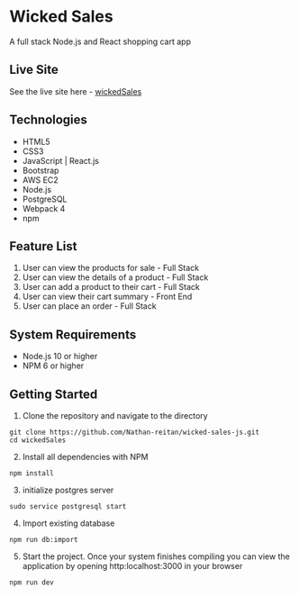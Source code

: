 # Wicked Sales
A full stack Node.js and React shopping cart app
## Live Site
See the live site here - [wickedSales](https://wicked-sales.nathanreitan.com/)
## Technologies
* HTML5
* CSS3
* JavaScript | React.js
* Bootstrap
* AWS EC2
* Node.js
* PostgreSQL
* Webpack 4
* npm
## Feature List
1. User can view the products for sale - Full Stack
2. User can view the details of a product - Full Stack
3. User can add a product to their cart - Full Stack
4. User can view their cart summary - Front End
5. User can place an order - Full Stack
## System Requirements
* Node.js 10 or higher
* NPM 6 or higher
## Getting Started
1. Clone the repository and navigate to the directory
```shell
git clone https://github.com/Nathan-reitan/wicked-sales-js.git
cd wickedSales
```
2. Install all dependencies with NPM
```shell
npm install
```
3. initialize postgres server
```shell
sudo service postgresql start
```
4. Import existing database
```shell
npm run db:import
```
5. Start the project.  Once your system finishes compiling you can view the application by opening http:localhost:3000 in your browser
```shell
npm run dev
```
